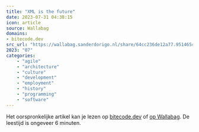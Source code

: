 ```yaml
---
title: "XML is the future"
date: 2023-07-31 04:38:15
icon: article
source: Wallabag
domains:
- bitecode.dev
src_url: "https://wallabag.sanderdorigo.nl/share/64cc236de12a77.95146545"
2023: "07"
categories:
    - "agile"
    - "architecture"
    - "culture"
    - "development"
    - "employment"
    - "history"
    - "programming"
    - "software"
---
```

Het oorspronkelijke artikel kan je lezen op [bitecode.dev](https://www.bitecode.dev/p/hype-cycles) of [op Wallabag](https://wallabag.sanderdorigo.nl/share/64cc236de12a77.95146545). De leestijd is ongeveer 6 minuten.